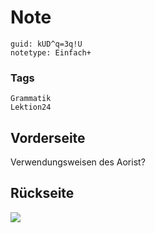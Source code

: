 # Note
```
guid: kUD^q=3q!U
notetype: Einfach+
```

### Tags
```
Grammatik
Lektion24
```

## Vorderseite
Verwendungsweisen des Aorist?

## Rückseite
<img src="paste-09eacabdef4f690687a9d6485729c60e5ad4f561.jpg">
